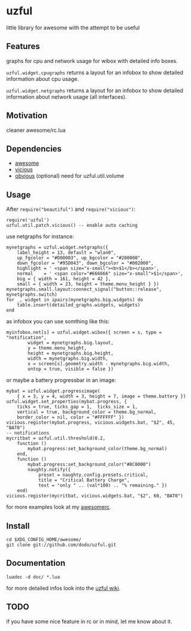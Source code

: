 # uzful

little library for awesome with the attempt to be useful

## Features

graphs for cpu and network usage for wibox with detailed info boxes.

`uzful.widget.cpugraphs` returns a layout for an infobox to show detailed information about cpu usage.

`uzful.widget.netgraphs` returns a layout for an infobox to show detailed information about network usage (all interfaces).

## Motivation

cleaner awesome/rc.lua

## Dependencies

* [awesome](http://awesome.naquadah.org/)
* [vicious](http://git.sysphere.org/vicious/)
* [obvious](http://git.mercenariesguild.net/?p=obvious.git) (optional) need for uzful.util.volume

## Usage

After `require("beautiful")` and `require("vicious")`:

    require('uzful')
    uzful.util.patch.vicious() -- enable auto caching

use netgraphs for instance:

    mynetgraphs = uzful.widget.netgraphs({
        label_height = 13, default = "wlan0",
        up_fgcolor = "#D00003", up_bgcolor = "#200000",
        down_fgcolor = "#95D043", down_bgcolor = "#002000",
        highlight = ' <span size="x-small"><b>$1</b></span>',
        normal    = ' <span color="#666666" size="x-small">$1</span>',
        big = { width = 161, height = 42 },
        small = { width = 23, height = theme.menu_height } })
    mynetgraphs.small.layout:connect_signal("button::release", mynetgraphs.switch)
    for _, widget in ipairs(mynetgraphs.big.widgets) do
        table.insert(detailed_graphs.widgets, widgets)
    end

as infobox you can use somthing like this:

    myinfobox.net[s] = uzful.widget.wibox({ screen = s, type = "notification",
            widget = mynetgraphs.big.layout,
            y = theme.menu_height,
            height = mynetgraphs.big.height,
            width = mynetgraphs.big.width,
            x = screen[s].geometry.width - mynetgraphs.big.width,
            ontop = true, visible = false })

or maybe a battery progressbar in an image:

    mybat = uzful.widget.progressimage(
        { x = 3, y = 4, width = 3, height = 7, image = theme.battery })
    uzful.widget.set_properties(mybat.progress, {
        ticks = true, ticks_gap = 1,  ticks_size = 1,
        vertical = true, background_color = theme.bg_normal,
        border_color = nil, color = "#FFFFFF" })
    vicious.register(mybat.progress, vicious.widgets.bat, "$2", 45, "BAT0")
    -- notifications
    mycritbat = uzful.util.threshold(0.2,
        function ()
            mybat.progress:set_background_color(theme.bg_normal)
        end,
        function ()
            mybat.progress:set_background_color("#8C0000")
            naughty.notify({
                preset = naughty.config.presets.critical,
                title = "Critical Battery Charge",
                text = "only " .. (val*100) .. "% remaining." })
        end)
    vicious.register(mycritbat, vicious.widgets.bat, "$2", 60, "BAT0")

for more examples look at my [awesomerc](https://gist.github.com/818214).

## Install

    cd $XDG_CONFIG_HOME/awesome/
    git clone git://github.com/dodo/uzful.git

## Documentation

    luadoc -d doc/ *.lua

for more detailed infos look into the [uzful wiki](https://github.com/dodo/uzful/wiki).

## TODO

if you have some nice feature in rc or in mind, let me know about it.
